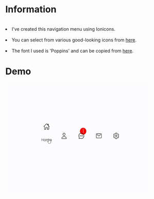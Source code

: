 # Information
</br>

<li>I've created this navigation menu using Ionicons.</li></br>
<li>You can select from various good-looking icons from <a href="https://ionic.io/ionicons">here</a>.</li></br>
<li>The font I used is 'Poppins' and can be copied from <a href="https://fonts.google.com/specimen/Poppins">here</a>.</li>

# Demo
<img src="https://github.com/momchilovv/Projects/blob/main/Custom%20Navigation%20Bar/Demo_NavBar.gif" width="450" height="350"/>
